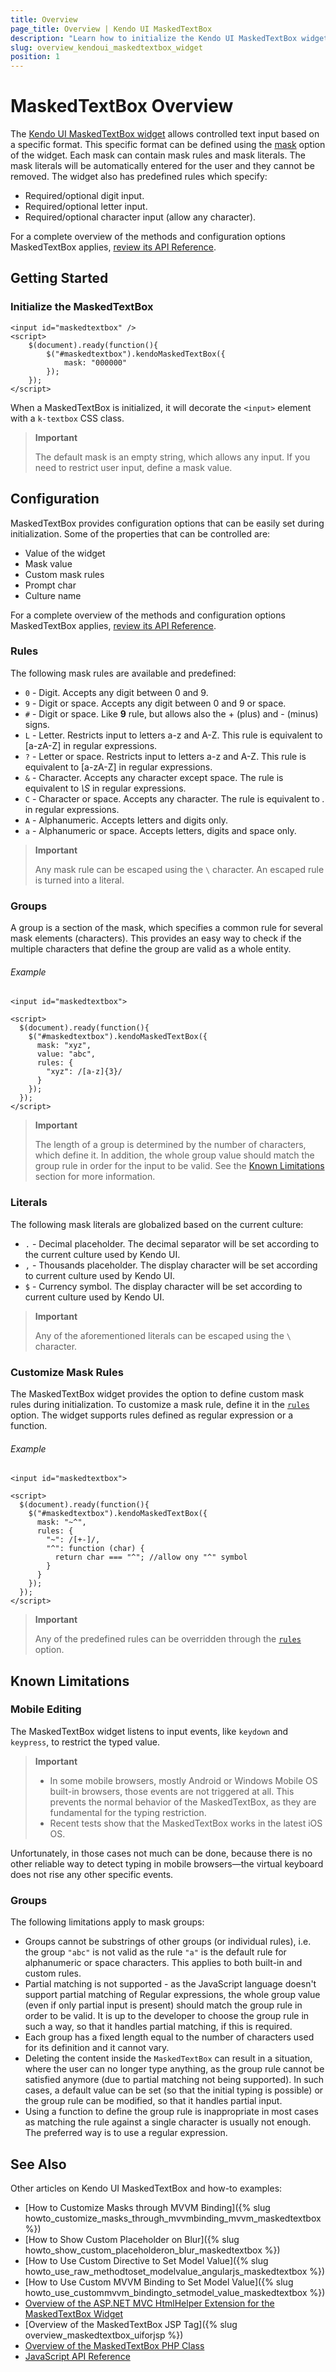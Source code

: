 ```yaml
---
title: Overview
page_title: Overview | Kendo UI MaskedTextBox
description: "Learn how to initialize the Kendo UI MaskedTextBox widget and configure its behaviors."
slug: overview_kendoui_maskedtextbox_widget
position: 1
---
```


# MaskedTextBox Overview

The [Kendo UI MaskedTextBox widget](http://demos.telerik.com/kendo-ui/maskedtextbox/index) allows controlled text input based on a specific format. This specific format can be defined using the [mask](/api/web/maskedtextbox#configuration-mask) option of the widget. Each mask can contain mask rules and mask literals. The mask literals will be automatically entered for the user and they cannot be removed. The widget also has predefined rules which specify:

- Required/optional digit input.
- Required/optional letter input.
- Required/optional character input (allow any character).

For a complete overview of the methods and configuration options MaskedTextBox applies, [review its API Reference](/api/web/maskedtextbox).

## Getting Started

### Initialize the MaskedTextBox

    <input id="maskedtextbox" />
    <script>
        $(document).ready(function(){
            $("#maskedtextbox").kendoMaskedTextBox({
                mask: "000000"
            });
        });
    </script>

When a MaskedTextBox is initialized, it will decorate the `<input>` element with a `k-textbox` CSS class.

> **Important**
>
> The default mask is an empty string, which allows any input. If you need to restrict user input, define a mask value.

## Configuration

MaskedTextBox provides configuration options that can be easily set during initialization. Some of the properties that can be controlled are:

*   Value of the widget
*   Mask value
*   Custom mask rules
*   Prompt char
*   Culture name

For a complete overview of the methods and configuration options MaskedTextBox applies, [review its API Reference](/api/web/maskedtextbox).

### Rules

The following mask rules are available and predefined:

- `0` - Digit. Accepts any digit between 0 and 9.
- `9` - Digit or space. Accepts any digit between 0 and 9 or space.
- `#` - Digit or space. Like **9** rule, but allows also the + (plus) and - (minus) signs.
- `L` - Letter. Restricts input to letters a-z and A-Z. This rule is equivalent to [a-zA-Z] in regular expressions.
- `?` - Letter or space. Restricts input to letters a-z and A-Z. This rule is equivalent to [a-zA-Z] in regular expressions.
- `&` - Character. Accepts any character except space. The rule is equivalent to *\S* in regular expressions.
- `C` - Character or space. Accepts any character. The rule is equivalent to *.* in regular expressions.
- `A` - Alphanumeric. Accepts letters and digits only.
- `a` - Alphanumeric or space. Accepts letters, digits and space only.

> **Important**
>
> Any mask rule can be escaped using the `\` character. An escaped rule is turned into a literal.

### Groups

A group is a section of the mask, which specifies a common rule for several mask elements (characters). This provides an easy way to check if the multiple characters that define the group are valid as a whole entity.

###### Example

    <input id="maskedtextbox">

    <script>
      $(document).ready(function(){
        $("#maskedtextbox").kendoMaskedTextBox({
          mask: "xyz",
          value: "abc",
          rules: {
            "xyz": /[a-z]{3}/
          }
        });
      });
    </script>

> **Important**
>
> The length of a group is determined by the number of characters, which define it. In addition, the whole group value should match the group rule in order for the input to be valid. See the [Known Limitations](#known-limitations) section for more information.

### Literals

The following mask literals are globalized based on the current culture:

- `.` - Decimal placeholder. The decimal separator will be set according to the current culture used by Kendo UI.
- `,` - Thousands placeholder. The display character will be set according to current culture used by Kendo UI.
- `$` - Currency symbol. The display character will be set according to current culture used by Kendo UI.

> **Important**
>
> Any of the aforementioned literals can be escaped using the `\` character.

### Customize Mask Rules

The MaskedTextBox widget provides the option to define custom mask rules during initialization. To customize a mask rule, define it in the [`rules`](/api/web/maskedtextbox#configuration-rules) option. The widget supports rules defined as regular expression or a function.

###### Example

    <input id="maskedtextbox">

    <script>
      $(document).ready(function(){
        $("#maskedtextbox").kendoMaskedTextBox({
          mask: "~^",
          rules: {
            "~": /[+-]/,
            "^": function (char) {
              return char === "^"; //allow ony "^" symbol
            }
          }
        });
      });
    </script>

> **Important**
>
> Any of the predefined rules can be overridden through the [`rules`](/api/web/maskedtextbox#configuration-rules) option.

## Known Limitations

### Mobile Editing

The MaskedTextBox widget listens to input events, like `keydown` and `keypress`, to restrict the typed value.

> **Important**
> * In some mobile browsers, mostly Android or Windows Mobile OS built-in browsers, those events are not triggered at all. This prevents the normal behavior of the MaskedTextBox, as they are fundamental for the typing restriction.
> * Recent tests show that the MaskedTextBox works in the latest iOS OS.

Unfortunately, in those cases not much can be done, because there is no other reliable way to detect typing in mobile browsers&mdash;the virtual keyboard does not rise any other specific events.

### Groups

The following limitations apply to mask groups:
- Groups cannot be substrings of other groups (or individual rules), i.e. the group `"abc"` is not valid as the rule `"a"` is the default rule for alphanumeric or space characters. This applies to both built-in and custom rules.
- Partial matching is not supported - as the JavaScript language doesn't support partial matching of Regular expressions, the whole group value (even if only partial input is present) should match the group rule in order to be valid. It is up to the developer to choose the group rule in such a way, so that it handles partial matching, if this is required.
- Each group has a fixed length equal to the number of characters used for its definition and it cannot vary.
- Deleting the content inside the `MaskedTextBox` can result in a situation, where the user can no longer type anything, as the group rule cannot be satisfied anymore (due to partial matching not being supported). In such cases, a default value can be set (so that the initial typing is possible) or the group rule can be modified, so that it handles partial input.
- Using a function to define the group rule is inappropriate in most cases as matching the rule against a single character is usually not enough. The preferred way is to use a regular expression.

## See Also

Other articles on Kendo UI MaskedTextBox and how-to examples:

* [How to Customize Masks through MVVM Binding]({% slug howto_customize_masks_through_mvvmbinding_mvvm_maskedtextbox %})
* [How to Show Custom Placeholder on Blur]({% slug howto_show_custom_placeholderon_blur_maskedtextbox %})
* [How to Use Custom Directive to Set Model Value]({% slug howto_use_raw_methodtoset_modelvalue_angularjs_maskedtextbox %})
* [How to Use Custom MVVM Binding to Set Model Value]({% slug howto_use_custommvvm_bindingto_setmodel_value_maskedtextbox %})
* [Overview of the ASP.NET MVC HtmlHelper Extension for the MaskedTextBox Widget](/aspnet-mvc/helpers/maskedtextbox/overview)
* [Overview of the MaskedTextBox JSP Tag]({% slug overview_maskedtextbox_uiforjsp %})
* [Overview of the MaskedTextBox PHP Class](/php/widgets/maskedtextbox/overview)
* [JavaScript API Reference](/api/javascript/ui/maskedtextbox)
